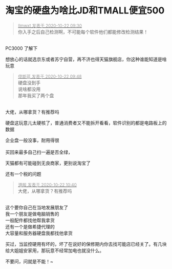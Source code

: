 # 淘宝的硬盘为啥比JD和TMALL便宜500


<div class="quote"><blockquote><font size="2"><a href="https://www.hostloc.com/forum.php?mod=redirect&amp;goto=findpost&amp;pid=9334531&amp;ptid=757028" target="_blank"><font color="#999999">llmwxt 发表于 2020-10-22 09:30</font></a></font><br />
你入手之后自己检测啊，不可能每个软件他们都能修改检测结果！</blockquote></div><br />
PC3000 了解下

想放心的话就选京东或者苏宁自营，再不济也得天猫旗舰店，你这种谁能知道是啥玩意

<div class="quote"><blockquote><font size="2"><a href="https://www.hostloc.com/forum.php?mod=redirect&amp;goto=findpost&amp;pid=9334633&amp;ptid=757028" target="_blank"><font color="#999999">伊斯蓝 发表于 2020-10-22 09:48</font></a></font><br />
硬盘没到手<br />
说啥都没用<br />
那年我买了两个盘</blockquote></div><br />
大佬，从哪拿货？有推荐吗

硬盘这玩意儿太硬核了，普通消费者又不能拆开看看，软件识别的都是电路板上的数据

企业盘一般没事，耐用得很<br />
<br />
买回来最多自己扫一遍是否全绿，

天猫都有可能碰到无良商家，更别说淘宝了

还有一个税的问题

<div class="quote"><blockquote><font size="2"><a href="https://www.hostloc.com/forum.php?mod=redirect&amp;goto=findpost&amp;pid=9334939&amp;ptid=757028" target="_blank"><font color="#999999">港服 发表于 2020-10-22 10:40</font></a></font><br />
大佬，从哪拿货？有推荐吗</blockquote></div><br />
这个要你自己在当地发展朋友了<br />
我一个朋友是做电脑销售的<br />
一般配件都找他帮我拿货<br />
还有一个是做希捷代理的<br />
大容量和服务器硬盘我都找他拿货<br />


买过，当监控硬用有坏的，坏了在说好的保修期内你去找可能店已经关了。有几块给大姐姐安家用，那玩意不经常加电也就没什么。

不要问，问就是不能！~
